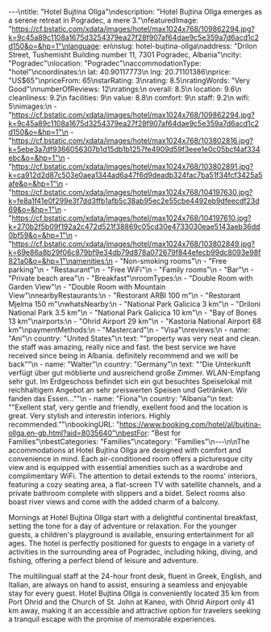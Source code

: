 ---\ntitle: "Hotel Bujtina Ollga"\ndescription: "Hotel Bujtina Ollga emerges as a serene retreat in Pogradec, a mere 3."\nfeaturedImage: "https://cf.bstatic.com/xdata/images/hotel/max1024x768/109862294.jpg?k=9c45a89c1108a1675d3254379ea27f28f907af64dae9c5e359a7d6acd1c2d150&o=&hp=1"\nlanguage: en\nslug: hotel-bujtina-ollga\naddress: "Drilon Street, Tushemisht Building number 11, 7301 Pogradec, Albania"\ncity: "Pogradec"\nlocation: "Pogradec"\naccommodationType: "hotel"\ncoordinates:\n  lat: 40.90117773\n  lng: 20.71101386\nprice: "US$65"\npriceFrom: 65\nstarRating: 3\nrating: 8.5\nratingWords: "Very Good"\nnumberOfReviews: 12\nratings:\n  overall: 8.5\n  location: 9.6\n  cleanliness: 9.2\n  facilities: 9\n  value: 8.8\n  comfort: 9\n  staff: 9.2\n  wifi: 5\nimages:\n  - "https://cf.bstatic.com/xdata/images/hotel/max1024x768/109862294.jpg?k=9c45a89c1108a1675d3254379ea27f28f907af64dae9c5e359a7d6acd1c2d150&o=&hp=1"\n  - "https://cf.bstatic.com/xdata/images/hotel/max1024x768/103802816.jpg?k=5ebe3a7df9366056307b1d15db1b1257fe4909d59f3eee1e0c05bcf4af334ebc&o=&hp=1"\n  - "https://cf.bstatic.com/xdata/images/hotel/max1024x768/103802891.jpg?k=ca912d2d87c503e0aea1344ad6a47f6d9deadb324fac7ba51f34fcf3425a5afe&o=&hp=1"\n  - "https://cf.bstatic.com/xdata/images/hotel/max1024x768/104197630.jpg?k=fe8a1f41e0f299e3f7dd3ffb1afb5c38ab95ec2e55cbe4492eb9dfeecdf23d69&o=&hp=1"\n  - "https://cf.bstatic.com/xdata/images/hotel/max1024x768/104197610.jpg?k=270b2f5b09f192a2c472d521f38869c05cd30e4733030eae5143aeb36dd0bf59&o=&hp=1"\n  - "https://cf.bstatic.com/xdata/images/hotel/max1024x768/103802849.jpg?k=69e86a8b29f06c879bf9e34db79d878a072679f844efecb99dc8093e98f821a0&o=&hp=1"\namenities:\n  - "Non-smoking rooms"\n  - "Free parking"\n  - "Restaurant"\n  - "Free WiFi"\n  - "Family rooms"\n  - "Bar"\n  - "Private beach area"\n  - "Breakfast"\nroomTypes:\n  - "Double Room with Garden View"\n  - "Double Room with Mountain View"\nnearbyRestaurants:\n  - "Restorant ARBI 100 m"\n  - "Restorant Mjelma 150 m"\nwhatsNearby:\n  - "National Park Galicica 3 km"\n  - "Driloni National Park 3.5 km"\n  - "National Park Galicica 10 km"\n  - "Bay of Bones 13 km"\nairports:\n  - "Ohrid Airport 29 km"\n  - "Kastoria National Airport 68 km"\npaymentMethods:\n  - "Mastercard"\n  - "Visa"\nreviews:\n  - name: "Ani"\n    country: "United States"\n    text: "“property was very neat and clean. the staff was amazing, really nice and fast. the best service we have received since being in Albania. definitely recommend and we will be back”"\n  - name: "Walter"\n    country: "Germany"\n    text: "“Die Unterkunft verfügt über gut möblierte und ausreichend große Zimmer. WLAN-Empfang sehr gut. Im Erdgeschoss befindet sich ein gut besuchtes Speiselokal mit reichhaltigem Angebot an sehr preiswerten Speisen und Getränken. Wir fanden das Essen...”"\n  - name: "Fiona"\n    country: "Albania"\n    text: "“Exellent staf, very gentle and friendly, exellent food and the location is great. Very stylish and interestin interiors. Highly recommended.”"\nbookingURL: "https://www.booking.com/hotel/al/bujtina-ollga.en-gb.html?aid=8035640"\nbestFor: "Best for Families"\nbestCategories: "Families"\ncategory: "Families"\n---\n\nThe accommodations at Hotel Bujtina Ollga are designed with comfort and convenience in mind. Each air-conditioned room offers a picturesque city view and is equipped with essential amenities such as a wardrobe and complimentary WiFi. The attention to detail extends to the rooms' interiors, featuring a cozy seating area, a flat-screen TV with satellite channels, and a private bathroom complete with slippers and a bidet. Select rooms also boast river views and come with the added charm of a balcony.

Mornings at Hotel Bujtina Ollga start with a delightful continental breakfast, setting the tone for a day of adventure or relaxation. For the younger guests, a children's playground is available, ensuring entertainment for all ages. The hotel is perfectly positioned for guests to engage in a variety of activities in the surrounding area of Pogradec, including hiking, diving, and fishing, offering a perfect blend of leisure and adventure.

The multilingual staff at the 24-hour front desk, fluent in Greek, English, and Italian, are always on hand to assist, ensuring a seamless and enjoyable stay for every guest. Hotel Bujtina Ollga is conveniently located 35 km from Port Ohrid and the Church of St. John at Kaneo, with Ohrid Airport only 41 km away, making it an accessible and attractive option for travelers seeking a tranquil escape with the promise of memorable experiences.
